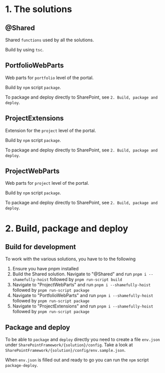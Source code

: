 # 1. The solutions

## @Shared
Shared `functions` used by all the solutions.

Build by using `tsc`.

## PortfolioWebParts
Web parts for `portfolio` level of the portal.

Build by `npm` script `package`.

To package and deploy directly to SharePoint, see `2. Build, package and deploy`.

## ProjectExtensions
Extension for the `project` level of the portal.

Build by `npm` script `package`.

To package and deploy directly to SharePoint, see `2. Build, package and deploy`.

## ProjectWebParts
Web parts for `project` level of the portal.

Build by `npm` script `package`.

To package and deploy directly to SharePoint, see `2. Build, package and deploy`.

# 2. Build, package and deploy

## Build for development

To work with the various solutions, you have to to the following

1. Ensure you have pnpm installed
2. Build the Shared solution. Navigate to "@Shared" and run `pnpm i --shamefully-hoist` followed by `pnpm run-script build`
3. Navigate to "ProjectWebParts" and run `pnpm i --shamefully-hoist` followed by `pnpm run-script package`
4. Navigate to "PortfolioWebParts" and run `pnpm i --shamefully-hoist` followed by `pnpm run-script package`
5. Navigate to "ProjectExtensions" and run `pnpm i --shamefully-hoist` followed by `pnpm run-script package`

## Package and deploy

To be able to `package` and `deploy` directly you need to create a file `env.json` under `SharePointFramework/{solution}/config`. Take a look at `SharePointFramework/{solution}/config/env.sample.json`.

When `env.json` is filled out and ready to go you can run the `npm` script `package-deploy`.


